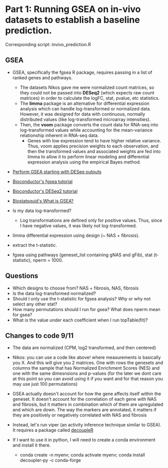 # Part 1: Running GSEA on in-vivo datasets to establish a baseline prediction.
Corresponding script: invivo_prediction.R

## GSEA
- GSEA, specifically the fgsea R package, requires passing in a list of ranked genes and pathways.
  - The datasets Nikos gave me were normalized count matrices, so they could not be passed into **DESeq2** (which expects raw count matrices) in order to calculate the logFC, stat, pvalue, etc statistics.
  - The **limma** package is an alternative for differential expression analysis which can handle log-transformed or normalized data. However, it was designed for data with continuous, normally distributed values (like log-transformed microarray intensities).
  - Then, the **voom** package converts the count data for RNA-seq into log-transformed values while accounting for the mean-variance relationship inherent in RNA-seq data.
    - Genes with low expression tend to have higher relative variance. Thus, voom applies precision weights to each observation, and then the transformed values and associated weights are fed into limma to allow it to perform linear modeling and differential expression analysis using the empirical Bayes method.
- [Perform GSEA starting with DESeq outputs](https://stephenturner.github.io/deseq-to-fgsea/)
- [Bioconductor's fgsea tutorial](https://bioconductor.org/packages/release/bioc/vignettes/fgsea/inst/doc/fgsea-tutorial.html)
- [Bioconductor's DESeq2 tutorial](https://bioconductor.org/packages/release/bioc/vignettes/DESeq2/inst/doc/DESeq2.html)
- [Biostatsquid's What is GSEA?](https://www.youtube.com/watch?v=egO7Lt92gDY)

- Is my data log-transformed?
  - Log transformations are defined only for positive values. Thus, since I have negative values, it was likely not log-transformed.

- limma differential expression using design (~ NAS + fibrosis).
- extract the t-statistic.
- fgsea using pathways (geneset_list containing gNAS and gFib), stat (t-statistic), nperm = 1000.

## Questions
- Which designs to choose from? NAS + fibrosis, NAS, fibrosis
- Is the data log-transformed normalized?
- Should I only use the t-statistic for fgsea analysis? Why or why not select any other stat?
- How many permutations should I run for gsea? What does nperm mean for gsea?
- What is the value under each coefficient when I run topTable(fit)?

## Changes to code 9/11
- The data are normalized (CPM, log2 transformed, and then centered)
- Nikos: you can use a code like above! where measurements is basically you X. And this will give you 2 matrices. One with rows the genesets and columns the sample that has Normalized Enrichment Scores (NES) and one with the same dimesnsions and p-values (for the later we dont care at this point so you can avoid using it if you want and for that reason you may use just 100 permutations)

- GSEA actually doesn't account for how the gene affects itself within the geneset. It doesn't account for the correlation of each gene with NAS and fibrosis, but it matters in combination which of them are upregulated and which are down. The way the markers are annotated, it matters if they are positively or negatively correlated with NAS and fibrosis

- Instead, let's run viper (an activity inference technique similar to GSEA). It requires a package called [decoupleR](https://saezlab.github.io/decoupleR/)

- If I want to use it in python, I will need to create a conda environment and install it there.
  - conda create -n myenv; conda activate myenv; conda install decoupler-py -c conda-forge